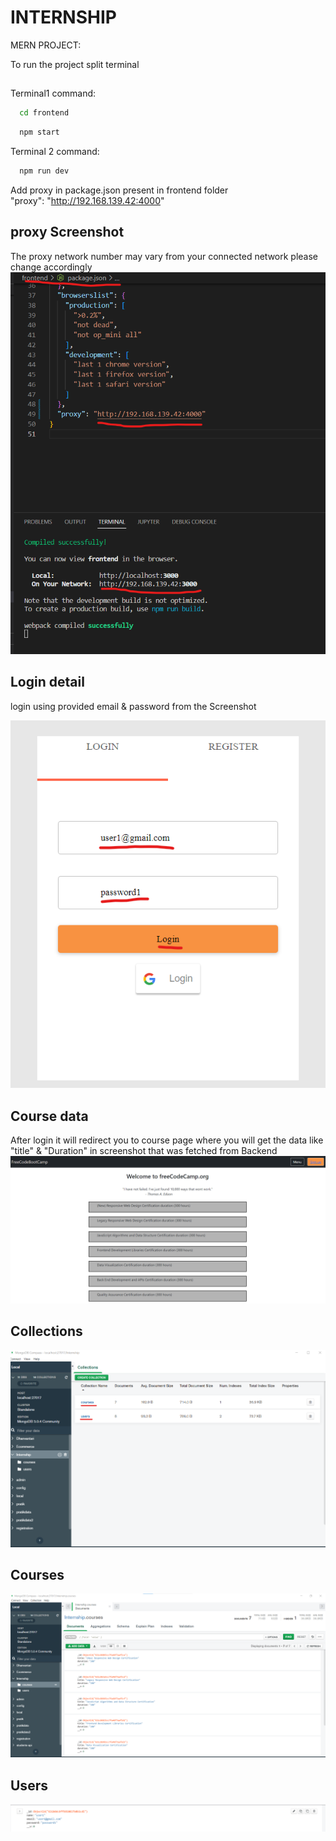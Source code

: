 # INTERNSHIP

MERN PROJECT:

To run the project split terminal

##

Terminal1
command:

```bash
  cd frontend
```

```bash
  npm start
```

Terminal 2 command:

```bash
  npm run dev
```

Add proxy in package.json present in frontend folder  
 "proxy": "http://192.168.139.42:4000"

## proxy Screenshot

The proxy network number may vary from your connected network please change accordingly
![App Screenshot](https://github.com/pranavchivate/Intership/blob/master/frontend/src/screenshots/proxy.png)

## Login detail

login using provided email & password from the Screenshot

![App Screenshot](https://github.com/pranavchivate/Intership/blob/master/frontend/src/screenshots/login%20info.png)

## Course data

After login it will redirect you to course page where you will get the data like "title" & "Duration" in screenshot that was fetched from Backend
![App Screenshot](https://github.com/pranavchivate/Intership/blob/master/frontend/src/screenshots/data%20fetched%20from%20backend.png)

## Collections

![App Screenshot](https://github.com/pranavchivate/Intership/blob/master/frontend/src/screenshots/collections.png)

## Courses

![App Screenshot](https://github.com/pranavchivate/Intership/blob/master/frontend/src/screenshots/courses.png)

## Users

![App Screenshot](https://github.com/pranavchivate/Intership/blob/master/frontend/src/screenshots/user.png)
